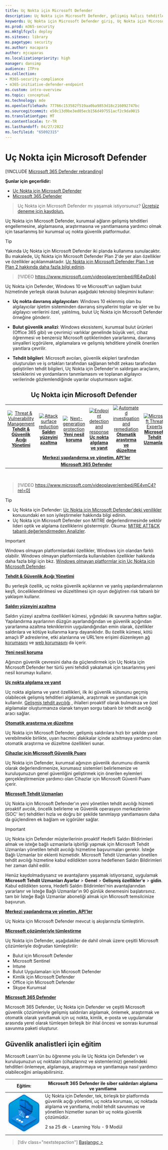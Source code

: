 ```yaml
---
title: Uç Nokta için Microsoft Defender
description: Uç Nokta için Microsoft Defender, gelişmiş kalıcı tehditlere karşı savunmaya yardımcı olan bir kurumsal uç nokta güvenlik platformudur.
keywords: Uç Nokta için Microsoft Defender giriş, Uç Nokta için Microsoft Defender giriş, siber güvenlik, gelişmiş kalıcı tehdit, kurumsal güvenlik, makine davranış sensörü, bulut güvenliği, analiz, tehdit zekası, saldırı yüzeyi azaltma, yeni nesil koruma, otomatik araştırma ve düzeltme, microsoft tehdit uzmanları, güvenli puan, gelişmiş avcılık, Microsoft 365 Defender, siber tehdit avcılığı
ms.prod: m365-security
ms.mktglfcycl: deploy
ms.sitesec: library
ms.pagetype: security
ms.author: macapara
author: mjcaparas
ms.localizationpriority: high
manager: dansimp
audience: ITPro
ms.collection:
- M365-security-compliance
- m365-initiative-defender-endpoint
ms.custom: intro-overview
ms.topic: conceptual
ms.technology: mde
ms.openlocfilehash: 77766c153582f519aa0ba9853d18c216092747bc
ms.sourcegitcommit: e50c13d9be3ed05ecb156d497551acf2c9da9015
ms.translationtype: MT
ms.contentlocale: tr-TR
ms.lasthandoff: 04/27/2022
ms.locfileid: "65092315"
---
```

# <a name="microsoft-defender-for-endpoint"></a>Uç Nokta için Microsoft Defender

[!INCLUDE [Microsoft 365 Defender rebranding](../../includes/microsoft-defender.md)]

**Şunlar için geçerlidir:**
- [Uç Nokta için Microsoft Defender](https://go.microsoft.com/fwlink/p/?linkid=2154037)
- [Microsoft 365 Defender](https://go.microsoft.com/fwlink/?linkid=2118804)

> Uç Nokta için Microsoft Defender mı yaşamak istiyorsunuz? [Ücretsiz deneme için kaydolun.](https://signup.microsoft.com/create-account/signup?products=7f379fee-c4f9-4278-b0a1-e4c8c2fcdf7e&ru=https://aka.ms/MDEp2OpenTrial?ocid=docs-wdatp-exposedapis-abovefoldlink)

Uç Nokta için Microsoft Defender, kurumsal ağların gelişmiş tehditleri engellemesine, algılamasına, araştırmasına ve yanıtlamasına yardımcı olmak için tasarlanmış bir kurumsal uç nokta güvenlik platformudur.

> [!TIP]
> Yakında Uç Nokta için Microsoft Defender iki planda kullanıma sunulacaktır. Bu makalede, Uç Nokta için Microsoft Defender Plan 2'de yer alan özellikler ve özellikler açıklanmaktadır. [Uç Nokta için Microsoft Defender Plan 1 ve Plan 2 hakkında daha fazla bilgi edinin](defender-endpoint-plan-1-2.md).
> 

<p><p>

> [!VIDEO https://www.microsoft.com/videoplayer/embed/RE4wDob]

Uç Nokta için Defender, Windows 10 ve Microsoft'un sağlam bulut hizmetinde yerleşik olarak bulunan aşağıdaki teknoloji bileşimini kullanır:

- **Uç nokta davranış algılayıcıları**: Windows 10 eklenmiş olan bu algılayıcılar işletim sisteminden davranış sinyallerini toplar ve işler ve bu algılayıcı verilerini özel, yalıtılmış, bulut Uç Nokta için Microsoft Defender örneğine gönderir.

- **Bulut güvenlik analizi**: Windows ekosistemi, kurumsal bulut ürünleri (Office 365 gibi) ve çevrimiçi varlıklar genelinde büyük veri, cihaz öğrenmesi ve benzersiz Microsoft optiklerinden yararlanma, davranış sinyalleri içgörülere, algılamalara ve gelişmiş tehditlere yönelik önerilen yanıtlara çevrilir.

- **Tehdit bilgileri**: Microsoft avcıları, güvenlik ekipleri tarafından oluşturulan ve iş ortakları tarafından sağlanan tehdit zekası tarafından geliştirilen tehdit bilgileri, Uç Nokta için Defender'ın saldırgan araçlarını, tekniklerini ve yordamlarını tanımlamasını ve toplanan algılayıcı verilerinde gözlemlendiğinde uyarılar oluşturmasını sağlar.

<center><h2>Uç Nokta için Microsoft Defender</center></h2>
<table>
<tr>
<td><a href="#tvm"><center><img src="images/TVM_icon.png" alt="Threat & Vulnerability Management"> <br><b>Tehdit & Güvenlik Açığı Yönetimi</b></center></a></td>
<td><a href="#asr"><center><img src="images/asr-icon.png" alt="Attack surface reduction"><br><b>Saldırı yüzeyini azaltma</b></center></a></td>
<td><center><a href="#ngp"><img src="images/ngp-icon.png" alt="Next-generation protection"><br> <b>Yeni nesil koruma</b></a></center></td>
<td><center><a href="#edr"><img src="images/edr-icon.png" alt="Endpoint detection and response"><br> <b>Uç nokta algılama ve yanıt</b></a></center></td>
<td><center><a href="#ai"><img src="images/air-icon.png" alt="Automated investigation and remediation"><br> <b>Otomatik araştırma ve düzeltme</b></a></center></td>
<td><center><a href="#mte"><img src="images/mte-icon.png" alt="Microsoft Threat Experts"><br> <b>Microsoft Tehdit Uzmanları</b></a></center></td>
</tr>
<tr>
<td colspan="7">
<a href="#apis"><center><b>Merkezi yapılandırma ve yönetim, API'ler</a></b></center></td>
</tr>
<tr>
<td colspan="7"><a href="#mtp"><center><b>Microsoft 365 Defender</a></center></b></td>
</tr>
</table>
<br>

<p></p>

> [!VIDEO https://www.microsoft.com/videoplayer/embed/RE4vnC4?rel=0]

> [!TIP]
> - Uç Nokta için Defender: [Uç Nokta için Microsoft Defender'deki yenilikler](whats-new-in-microsoft-defender-endpoint.md) konusundaki en son iyileştirmeler hakkında bilgi edinin.
> - Uç Nokta için Microsoft Defender son MITRE değerlendirmesinde sektör lideri optik ve algılama özelliklerini göstermiştir. Okuma: [MITRE ATT&CK tabanlı değerlendirmeden Analizler](https://cloudblogs.microsoft.com/microsoftsecure/2018/12/03/insights-from-the-mitre-attack-based-evaluation-of-windows-defender-atp/).


> [!IMPORTANT]
> Windows olmayan platformlardaki özellikler, Windows için olandan farklı olabilir. Windows olmayan platformlarda kullanılabilen özellikler hakkında daha fazla bilgi için bkz. [Windows olmayan platformlar için Uç Nokta için Microsoft Defender](/microsoft-365/security/defender-endpoint/non-windows).

<a name="tvm"></a>

**[Tehdit & Güvenlik Açığı Yönetimi](next-gen-threat-and-vuln-mgt.md)**

Bu yerleşik özellik, uç nokta güvenlik açıklarının ve yanlış yapılandırmalarının keşfi, önceliklendirilmesi ve düzeltilmesi için oyun değiştiren risk tabanlı bir yaklaşım kullanır.

<a name="asr"></a>

**[Saldırı yüzeyini azaltma](overview-attack-surface-reduction.md)**

Saldırı yüzeyi azaltma özellikleri kümesi, yığındaki ilk savunma hattını sağlar. Yapılandırma ayarlarının düzgün ayarlandığından ve güvenlik açığından yararlanma azaltma tekniklerinin uygulandığından emin olarak, özellikler saldırılara ve kötüye kullanıma karşı dayanıklıdır. Bu özellik kümesi, kötü amaçlı IP adreslerine, etki alanlarına ve URL'lere erişimi düzenleyen [ağ korumasını](network-protection.md) ve [web korumasını](web-protection-overview.md) da içerir.

<a name="ngp"></a>

**[Yeni nesil koruma](next-generation-protection.md)**

Ağınızın güvenlik çevresini daha da güçlendirmek için Uç Nokta için Microsoft Defender her türlü yeni tehdidi yakalamak için tasarlanmış yeni nesil korumayı kullanır.

<a name="edr"></a>

**[Uç nokta algılama ve yanıt](overview-endpoint-detection-response.md)**

Uç nokta algılama ve yanıt özellikleri, ilk iki güvenlik sütununu geçmiş olabilecek gelişmiş tehditleri algılamak, araştırmak ve yanıtlamak için kullanılır. [Gelişmiş tehdit avcılığı](advanced-hunting-overview.md) , ihlalleri proaktif olarak bulmanıza ve özel algılamalar oluşturmanıza olanak tanıyan sorgu tabanlı bir tehdit avcılığı aracı sağlar.

<a name="ai"></a>

**[Otomatik araştırma ve düzeltme](automated-investigations.md)**

Uç Nokta için Microsoft Defender, gelişmiş saldırılara hızlı bir şekilde yanıt verebilmekle birlikte, uyarı hacmini dakikalar içinde azaltmaya yardımcı olan otomatik araştırma ve düzeltme özellikleri sunar.

<a name="ss"></a>

**[Cihazlar için Microsoft Güvenlik Puanı](tvm-microsoft-secure-score-devices.md)**

Uç Nokta için Defender, kurumsal ağınızın güvenlik durumunu dinamik olarak değerlendirmenize, korumasız sistemleri belirlemenize ve kuruluşunuzun genel güvenliğini geliştirmek için önerilen eylemleri gerçekleştirmenize yardımcı olan Cihazlar için Microsoft Güvenli Puanı içerir.

<a name="mte"></a>

**[Microsoft Tehdit Uzmanları](microsoft-threat-experts.md)**

Uç Nokta için Microsoft Defender'ın yeni yönetilen tehdit avcılığı hizmeti proaktif avcılık, öncelik belirleme ve Güvenlik operasyon merkezlerinin (SOC' ler) tehditleri hızla ve doğru bir şekilde tanımlayıp yanıtlamasını daha da güçlendiren ek bağlam ve içgörüler sağlar.

> [!IMPORTANT]
> Uç Nokta için Defender müşterilerinin proaktif Hedefli Saldırı Bildirimleri almak ve isteğe bağlı uzmanlarla işbirliği yapmak için Microsoft Tehdit Uzmanları yönetilen tehdit avcılığı hizmetine başvurmaları gerekir. İsteğe Bağlı Uzmanlar bir eklenti hizmetidir. Microsoft Tehdit Uzmanları yönetilen tehdit avcılığı hizmetine kabul edildikten sonra hedeflenen Saldırı Bildirimleri her zaman dahil edilir.
>
> Henüz kaydolmadıysanız ve avantajlarını yaşamak istiyorsanız, uygulamak **Microsoft Tehdit Uzmanları Ayarlar** \> **Genel** \> **Gelişmiş özellikler'e** \> **gidin**. Kabul edildikten sonra, Hedefli Saldırı Bildirimleri'nin avantajlarından yararlanır ve İsteğe Bağlı Uzmanlar'ın 90 günlük denemesini başlatırsınız. tam bir İsteğe Bağlı Uzmanlar aboneliği almak için Microsoft temsilcinize başvurun.

<a name="apis"></a>

**[Merkezi yapılandırma ve yönetim, API'ler](management-apis.md)**

Uç Nokta için Microsoft Defender mevcut iş akışlarınızla tümleştirin.

<a name="mtp"></a>

**[Microsoft çözümleriyle tümleştirme](threat-protection-integration.md)**

Uç Nokta için Defender, aşağıdakiler de dahil olmak üzere çeşitli Microsoft çözümleriyle doğrudan tümleştirilir:

- Bulut için Microsoft Defender
- Microsoft Sentinel
- Intune
- Bulut Uygulamaları için Microsoft Defender
- Kimlik için Microsoft Defender
- Office için Microsoft Defender
- Skype Kurumsal

**[Microsoft 365 Defender](/microsoft-365/security/defender/microsoft-365-defender)**

Microsoft 365 Defender, Uç Nokta için Defender ve çeşitli Microsoft güvenlik çözümleriyle gelişmiş saldırıları algılamak, önlemek, araştırmak ve otomatik olarak yanıtlamak için uç nokta, kimlik, e-posta ve uygulamalar arasında yerel olarak tümleşen birleşik bir ihlal öncesi ve sonrası kurumsal savunma paketi oluşturur.


## <a name="training-for-security-analysts"></a>Güvenlik analistleri için eğitim

Microsoft Learn'ün bu öğrenme yolu ile Uç Nokta için Defender'ı ve kuruluşunuzun uç noktaları (cihazlarınız ve sistemleriniz) genelindeki tehditleri önlemeye, algılamaya, araştırmaya ve yanıtlamaya nasıl yardımcı olabileceğini anlayabilirsiniz.

|Eğitim:|Microsoft 365 Defender ile siber saldırıları algılama ve yanıtlama|
|---|---|
|![Microsoft 365 Defender eğitim simgesi.](../../media/microsoft-365-defender/m365-defender-secure-organization.svg)|Uç Nokta için Defender, tek, birleşik bir platformda güvenlik açığı yönetimi, uç nokta koruması, uç noktada algılama ve yanıtlama, mobil tehdit savunması ve yönetilen hizmetler sunan bir uç nokta güvenlik çözümüdür.<p> 2 sa 25 dk - Learning Yolu - 9 Modül|

> [!div class="nextstepaction"]
> [Başlangıç >](/learn/paths/defender-endpoint-fundamentals/)
